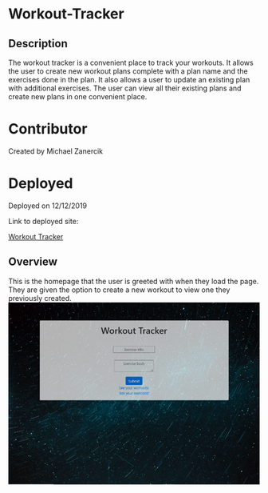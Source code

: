 # Workout-Tracker

## Description
The workout tracker is a convenient place to track your workouts. It allows the user to create new workout plans complete with a plan name and the exercises done in the plan. It also allows a user to update an existing plan with additional exercises. The user can view all their existing plans and create new plans in one convenient place.

# Contributor
Created by Michael Zanercik

# Deployed

Deployed on 12/12/2019

Link to deployed site:

[Workout Tracker](https://limitless-dawn-12179.herokuapp.com/)

## Overview

This is the homepage that the user is greeted with when they load the page. They are given the option to create a new workout to view one they previously created.
![screen1](public\images\screenshot.PNG)








